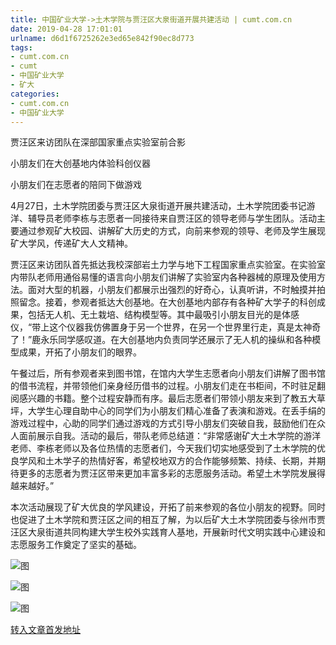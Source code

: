 ```yaml
---
title: 中国矿业大学->土木学院与贾汪区大泉街道开展共建活动 | cumt.com.cn
date: 2019-04-28 17:01:01
urlname: d6d1f6725262e3ed65e842f90ec8d773
tags: 
- cumt.com.cn
- cumt
- 中国矿业大学
- 矿大
categories:
- cumt.com.cn
- 中国矿业大学
---
```


贾汪区来访团队在深部国家重点实验室前合影

小朋友们在大创基地内体验科创仪器

小朋友们在志愿者的陪同下做游戏

4月27日，土木学院团委与贾汪区大泉街道开展共建活动，土木学院团委书记游洋、辅导员老师李栋与志愿者一同接待来自贾汪区的领导老师与学生团队。活动主要通过参观矿大校园、讲解矿大历史的方式，向前来参观的领导、老师及学生展现矿大学风，传递矿大人文精神。

贾汪区来访团队首先抵达我校深部岩土力学与地下工程国家重点实验室。在实验室内带队老师用通俗易懂的语言向小朋友们讲解了实验室内各种器械的原理及使用方法。面对大型的机器，小朋友们都展示出强烈的好奇心，认真听讲，不时触摸并拍照留念。接着，参观者抵达大创基地。在大创基地内部存有各种矿大学子的科创成果，包括无人机、无土栽培、结构模型等。其中最吸引小朋友目光的是体感仪，“带上这个仪器我仿佛置身于另一个世界，在另一个世界里行走，真是太神奇了！”鹿永乐同学感叹道。在大创基地内负责同学还展示了无人机的操纵和各种模型成果，开拓了小朋友们的眼界。

午餐过后，所有参观者来到图书馆，在馆内大学生志愿者向小朋友们讲解了图书馆的借书流程，并带领他们亲身经历借书的过程。小朋友们走在书柜间，不时驻足翻阅感兴趣的书籍。整个过程安静而有序。最后志愿者们带领小朋友来到了教五大草坪，大学生心理自助中心的同学们为小朋友们精心准备了表演和游戏。在丢手绢的游戏过程中，心助的同学们通过游戏的方式引导小朋友们突破自我，鼓励他们在众人面前展示自我。活动的最后，带队老师总结道：“非常感谢矿大土木学院的游洋老师、李栋老师以及各位热情的志愿者们，今天我们切实地感受到了土木学院的优良学风和土木学子的热情好客，希望校地双方的合作能够频繁、持续、长期，并期待更多的志愿者为贾汪区带来更加丰富多彩的志愿服务活动。希望土木学院发展得越来越好。”

本次活动展现了矿大优良的学风建设，开拓了前来参观的各位小朋友的视野。同时也促进了土木学院和贾汪区之间的相互了解，为以后矿大土木学院团委与徐州市贾汪区大泉街道共同构建大学生校外实践育人基地，开展新时代文明实践中心建设和志愿服务工作奠定了坚实的基础。

![图](http://xwzx.cumt.edu.cn/_upload/article/images/4e/5b/9647450b4362a1bed46bc96c17c2/6ff02b79-2a4d-4a7e-956b-63be9d28ac07.jpg)

![图](http://xwzx.cumt.edu.cn/_upload/article/images/4e/5b/9647450b4362a1bed46bc96c17c2/0f90ac6a-13c4-478b-8aa8-0c0c90ec2f59.jpg)

![图](http://xwzx.cumt.edu.cn/_upload/article/images/4e/5b/9647450b4362a1bed46bc96c17c2/61f24a75-5a3c-46a1-bcfb-9548972686e7.jpg)

[转入文章首发地址](http://xwzx.cumt.edu.cn/f8/24/c523a522276/page.htm)